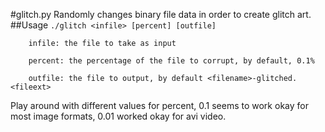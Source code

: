 #glitch.py
Randomly changes binary file data in order to create glitch art.
##Usage
```./glitch <infile> [percent] [outfile]```
        
		infile: the file to take as input
		
        percent: the percentage of the file to corrupt, by default, 0.1%
		
        outfile: the file to output, by default <filename>-glitched.<fileext>

Play around with different values for percent, 0.1 seems to work okay for most image formats, 0.01 worked okay for avi video.